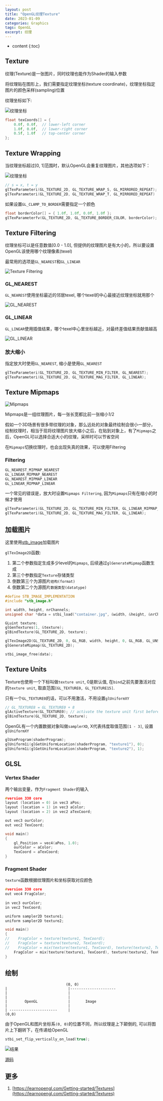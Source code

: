 ```yaml
---
layout: post
title: "OpenGL纹理Texture"
date: 2023-01-09
categories: Graphics
tags: OpenGL
excerpt: 纹理
---
```


* content
{:toc}

## Texture

纹理(Texture)是一张图片，同时纹理也能作为Shader的输入参数

将纹理贴在图形上，我们需要指定纹理坐标(texture coordinate)，纹理坐标指定图片的颜色采样(sampling)位置

纹理坐标如下:

![纹理坐标]({{site.static}}/images/opengl-texture-coordinate.png)

```cpp
float texCoords[] = {
    0.0f, 0.0f,  // lower-left corner  
    1.0f, 0.0f,  // lower-right corner
    0.5f, 1.0f   // top-center corner
};
```

## Texture Wrapping

当纹理坐标超过[0, 1]范围时，默认OpenGL会重复纹理图片，其他选项如下：

![纹理坐标]({{site.static}}/images/opengl-texture-wrapping.png)

```cpp
// s = x, t = y
glTexParameteri(GL_TEXTURE_2D, GL_TEXTURE_WRAP_S, GL_MIRRORED_REPEAT);
glTexParameteri(GL_TEXTURE_2D, GL_TEXTURE_WRAP_T, GL_MIRRORED_REPEAT)
```

如果设置```GL_CLAMP_TO_BORDER```需要指定一个颜色

```cpp
float borderColor[] = { 1.0f, 1.0f, 0.0f, 1.0f };
glTexParameterfv(GL_TEXTURE_2D, GL_TEXTURE_BORDER_COLOR, borderColor); 
```

## Texture Filtering

纹理坐标可以是任意数值[0.0 - 1.0], 但提供的纹理图片是有大小的，所以要设置OpenGL该使用哪个纹理像素(texel)

最常用的选项是`GL_NEAREST`和`GL_LINEAR`

![Texture Filtering]({{site.static}}/images/opengl-texture-filtering.png)

### GL_NEAREST

`GL_NEAREST`使用坐标最近的邻居texel, 哪个texel的中心最接近纹理坐标就用那个

![GL_NEAREST]({{site.static}}/images/opengl-texture-filter-nearest.png)

### GL_LINEAR

`GL_LINEAR`使用插值结果，哪个texel中心里坐标越近，对最终差值结果贡献值越高

![GL_LINEAR]({{site.static}}/images/opengl-texture-filter-linear.png)

### 放大缩小

指定放大时使用`GL_NEAREST`, 缩小是使用`GL_NEAREST`

```cpp
glTexParameteri(GL_TEXTURE_2D, GL_TEXTURE_MIN_FILTER, GL_NEAREST);
glTexParameteri(GL_TEXTURE_2D, GL_TEXTURE_MAG_FILTER, GL_LINEAR);
```

## Texture Mipmaps

![Mipmaps]({{site.static}}/images/opengl-texture-mipmaps.png)

Mipmaps是一组纹理图片，每一张长宽都比前一张缩小1/2

假如一个3D场景有很多带纹理的对象，那么远处的对象最终绘制会很小一部分，绘制纹理时，相当于现将纹理图片放大缩小之后，在贴到对象上，有了`Mipmaps`之后，OpenGL可以选择合适大小的纹理，采样时可以节省空间

在`Mipmaps`切换纹理时，也会出现失真的效果，可以使用Filtering

### Filtering

```cpp
GL_NEAREST_MIPMAP_NEAREST
GL_LINEAR_MIPMAP_NEAREST
GL_NEAREST_MIPMAP_LINEAR
GL_LINEAR_MIPMAP_LINEAR
```

一个常见的错误是，放大时设置`Mipmaps Filtering`, 因为`Mipmaps`只有在缩小的时候才使用

```cpp
glTexParameteri(GL_TEXTURE_2D, GL_TEXTURE_MIN_FILTER, GL_LINEAR_MIPMAP_LINEAR);
glTexParameteri(GL_TEXTURE_2D, GL_TEXTURE_MAG_FILTER, GL_LINEAR);
```

## 加载图片

这里使用[stb_image](https://github.com/nothings/stb)加载图片

`glTexImage2D`函数:

1. 第二个参数指定生成多少level的`Mipmaps`, 后续通过`glGenerateMipmap`函数生成
2. 第三个参数指定`Texture`存储类型
3. 倒数第三个为源图片`结构(format)`
4. 倒数第二个为源图片`数据类型(datatype)`

```cpp
#define STB_IMAGE_IMPLEMENTATION
#include "stb_image.h"

int width, height, nrChannels;
unsigned char *data = stbi_load("container.jpg", &width, &height, &nrChannels, 0); 

GLuint texture;
glGenTextures(1, &texture);
glBindTexture(GL_TEXTURE_2D, texture);

glTexImage2D(GL_TEXTURE_2D, 0, GL_RGB, width, height, 0, GL_RGB, GL_UNSIGNED_BYTE, data);
glGenerateMipmap(GL_TEXTURE_2D);

stbi_image_free(data);
```

## Texture Units

Texture也使用一个下标叫做`texture unit`, 0是默认值, 在`bind`之前先要激活对应的`texture unit`, 取直范围`[GL_TEXTURE0, GL_TEXTURE15]`.

只有一个`GL_TEXTURE0`的话，可以不用激活，不用设置`glUniformXY`
```cpp
// GL_TEXTURE8 = GL_TEXTURE0 + 8 
glActiveTexture(GL_TEXTURE0); // activate the texture unit first before binding texture
glBindTexture(GL_TEXTURE_2D, texture);
```

OpenGL有一个内置数据对象叫做`samplerXD`, X代表纬度取值范围`[1 - 3]`, 设置`glUniformXY`

```cpp
glUseProgram(shaderProgram);
glUniform1i(glGetUniformLocation(shaderProgram, "texture1"), 0);
glUniform1i(glGetUniformLocation(shaderProgram, "texture2"), 1);
```


## GLSL

### Vertex Shader

两个输出变量，作为`Fragment Shader`的输入

```cpp
#version 330 core
layout (location = 0) in vec3 aPos;
layout (location = 1) in vec3 aColor;
layout (location = 2) in vec2 aTexCoord;

out vec3 ourColor;
out vec2 TexCoord;

void main()
{
    gl_Position = vec4(aPos, 1.0);
    ourColor = aColor;
    TexCoord = aTexCoord;
}
```

### Fragment Shader

`texture`函数根据纹理图片和坐标获取对应颜色

```cpp
#version 330 core
out vec4 FragColor;
  
in vec3 ourColor;
in vec2 TexCoord;

uniform sampler2D texture1;
uniform sampler2D texture2;

void main()
{
//    FragColor = texture(texture1, TexCoord);
//    FragColor = texture(texture2, TexCoord);
//    FragColor = mix(texture(texture1, TexCoord), texture(texture2, TexCoord), 0.5)
    FragColor = mix(texture(texture1, TexCoord), texture(texture2, TexCoord), 0.5) * vec4(ourColor, 1.0);
}

```

## 绘制

```
                            (0, 0)
|                            |---------------------
|                            |
|                            |       
|        OpenGL              |       Image
|                            |
| ----------------------     |
(0,0)
```

由于OpenGL和图片坐标系`(0, 0)`的位置不同，所以纹理是上下颠倒的, 可以将图片上下翻转下，在传递给OpenGL

```cpp
stbi_set_flip_vertically_on_load(true);
```

![结果]({{site.static}}/images/opengl-lesson-05-result.png)

[源码](https://github.com/geemaple/learning/blob/main/learn_opengl/learn_opengl/lesson/lesson_05_texture.cpp)

## 更多

1. [https://learnopengl.com/Getting-started/Textures](https://learnopengl.com/Getting-started/Textures)